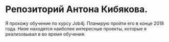 ﻿# Репозиторий Антона Кибякова.
Я прохожу обучение по курсу Job4j. Планирую пройти его в конце 2018 года.
Ниэе находятся наиболее интересные проекты, которые я реализовывал в во время обучения.